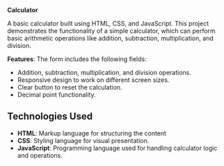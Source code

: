

**Calculator**

A basic calculator built using HTML, CSS, and JavaScript. This project demonstrates the functionality of a simple calculator, which can perform basic arithmetic operations like addition, subtraction, multiplication, and division.

**Features**: The form includes the following fields:
  - Addition, subtraction, multiplication, and division operations.
  - Responsive design to work on different screen sizes.
  - Clear button to reset the calculation.
  - Decimal point functionality.

## Technologies Used

- **HTML**: Markup language for structuring the content
- **CSS**: Styling language for visual presentation.
- **JavaScript**: Programming language used for handling calculator logic and operations.
